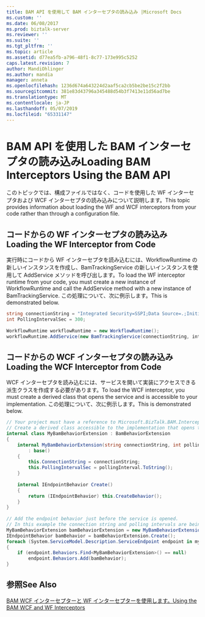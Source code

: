 ```yaml
---
title: BAM API を使用して BAM インターセプタの読み込み |Microsoft Docs
ms.custom: ''
ms.date: 06/08/2017
ms.prod: biztalk-server
ms.reviewer: ''
ms.suite: ''
ms.tgt_pltfrm: ''
ms.topic: article
ms.assetid: d77ea5fb-a796-48f1-8c77-173e995c5252
caps.latest.revision: 7
author: MandiOhlinger
ms.author: mandia
manager: anneta
ms.openlocfilehash: 1236d674a643224d2aaf5ca2cb5be2be15c2f2bb
ms.sourcegitcommit: 381e83d43796a345488d54b3f7413e11d56ad7be
ms.translationtype: MT
ms.contentlocale: ja-JP
ms.lasthandoff: 05/07/2019
ms.locfileid: "65331147"
---
```

# <a name="loading-bam-interceptors-using-the-bam-api"></a><span data-ttu-id="fb72a-102">BAM API を使用した BAM インターセプタの読み込み</span><span class="sxs-lookup"><span data-stu-id="fb72a-102">Loading BAM Interceptors Using the BAM API</span></span>
<span data-ttu-id="fb72a-103">このトピックでは、構成ファイルではなく、コードを使用した WF インターセプタおよび WCF インターセプタの読み込みについて説明します。</span><span class="sxs-lookup"><span data-stu-id="fb72a-103">This topic provides information about loading the WF and WCF interceptors from your code rather than through a configuration file.</span></span>  
  
## <a name="loading-the-wf-interceptor-from-code"></a><span data-ttu-id="fb72a-104">コードからの WF インターセプタの読み込み</span><span class="sxs-lookup"><span data-stu-id="fb72a-104">Loading the WF Interceptor from Code</span></span>  
 <span data-ttu-id="fb72a-105">実行時にコードから WF インターセプタを読み込むには、WorkflowRuntime の新しいインスタンスを作成し、BamTrackingService の新しいインスタンスを使用して AddService メソッドを呼び出します。</span><span class="sxs-lookup"><span data-stu-id="fb72a-105">To load the WF interceptor runtime from your code, you must create a new instance of WorkflowRuntime and call the AddService method with a new instance of BamTrackingService.</span></span> <span data-ttu-id="fb72a-106">この処理について、次に例示します。</span><span class="sxs-lookup"><span data-stu-id="fb72a-106">This is demonstrated below.</span></span>  
  
```csharp  
string connectionString = "Integrated Security=SSPI;Data Source=.;Initial Catalog=BAMPrimaryImport";  
int PollingIntervalSec = 300;  
  
WorkflowRuntime workflowRuntime = new WorkflowRuntime();  
workflowRuntime.AddService(new BamTrackingService(connectionString, interceptorConfigurationPollingInterval));  
```  
  
## <a name="loading-the-wcf-interceptor-from-code"></a><span data-ttu-id="fb72a-107">コードからの WCF インターセプタの読み込み</span><span class="sxs-lookup"><span data-stu-id="fb72a-107">Loading the WCF Interceptor from Code</span></span>  
 <span data-ttu-id="fb72a-108">WCF インターセプタを読み込むには、サービスを開いて実装にアクセスできる派生クラスを作成する必要があります。</span><span class="sxs-lookup"><span data-stu-id="fb72a-108">To load the WCF interceptor, you must create a derived class that opens the service and is accessible to your implementation.</span></span> <span data-ttu-id="fb72a-109">この処理について、次に例示します。</span><span class="sxs-lookup"><span data-stu-id="fb72a-109">This is demonstrated below.</span></span>  
  
```csharp  
// Your project must have a reference to Microsoft.BizTalk.BAM.Interceptors.dll.  
// Create a derived class accessible to the implementation that opens the service.  
internal class MyBamBehaviorExtension : BamBehaviorExtension  
{  
    internal MyBamBehaviorExtension(string connectionString, int pollingInterval)  
        : base()  
    {  
        this.ConnectionString = connectionString;  
        this.PollingIntervalSec = pollingInterval.ToString();  
    }  
  
    internal IEndpointBehavior Create()  
    {  
        return (IEndpointBehavior) this.CreateBehavior();  
    }  
}  
  
// Add the endpoint behavior just before the service is opened.   
// In this example the connection string and polling intervals are being read from appSettings in App.config.  
MyBamBehaviorExtension bamBehaviorExtension = new MyBamBehaviorExtension(ConfigurationManager.AppSettings["ConnectionString"], int.Parse(ConfigurationManager.AppSettings["PollingIntervalSec"]));  
IEndpointBehavior bamBehavior = bamBehaviorExtension.Create();  
foreach (System.ServiceModel.Description.ServiceEndpoint endpoint in myServiceHost.Description.Endpoints)  
{  
    if (endpoint.Behaviors.Find<MyBamBehaviorExtension>() == null)  
        endpoint.Behaviors.Add(bamBehavior);  
}  
```  
  
## <a name="see-also"></a><span data-ttu-id="fb72a-110">参照</span><span class="sxs-lookup"><span data-stu-id="fb72a-110">See Also</span></span>  
 [<span data-ttu-id="fb72a-111">BAM WCF インターセプターと WF インターセプターを使用します。</span><span class="sxs-lookup"><span data-stu-id="fb72a-111">Using the BAM WCF and WF Interceptors</span></span>](../core/using-the-bam-wcf-and-wf-interceptors.md)